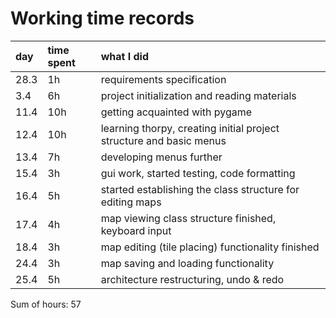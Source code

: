 # Working time records

| day | time spent | what I did |
| :-- | :--------- | :--------- |
| 28.3| 1h	   | requirements specification |
| 3.4 | 6h	   | project initialization and reading materials |
| 11.4| 10h    | getting acquainted with pygame |
| 12.4| 10h    | learning thorpy, creating initial project structure and basic menus |
| 13.4| 7h     | developing menus further |
| 15.4| 3h     | gui work, started testing, code formatting |
| 16.4| 5h     | started establishing the class structure for editing maps |
| 17.4| 4h     | map viewing class structure finished, keyboard input |
| 18.4| 3h     | map editing (tile placing) functionality finished |
| 24.4| 3h     | map saving and loading functionality |
| 25.4| 5h     | architecture restructuring, undo & redo |

Sum of hours: 57